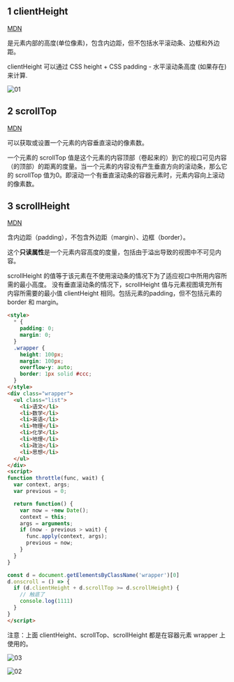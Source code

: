 ## 1 clientHeight

[MDN](https://developer.mozilla.org/zh-CN/docs/Web/API/Element/clientHeight)

是元素内部的高度(单位像素)，包含内边距，但不包括水平滚动条、边框和外边距。

clientHeight 可以通过 CSS height + CSS padding - 水平滚动条高度 (如果存在)来计算.

![01](https://image.newarea.site/20230731/01.png)

## 2 scrollTop

[MDN](https://developer.mozilla.org/zh-CN/docs/Web/API/Element/scrollTop)

可以获取或设置一个元素的内容垂直滚动的像素数。

一个元素的 scrollTop 值是这个元素的内容顶部（卷起来的）到它的视口可见内容（的顶部）的距离的度量。当一个元素的内容没有产生垂直方向的滚动条，那么它的 scrollTop 值为0。即滚动一个有垂直滚动条的容器元素时，元素内容向上滚动的像素数。

## 3 scrollHeight

[MDN](https://developer.mozilla.org/zh-CN/docs/Web/API/Element/scrollHeight)

含内边距（padding），不包含外边距（margin）、边框（border）。

这个**只读属性**是一个元素内容高度的度量，包括由于溢出导致的视图中不可见内容。

scrollHeight 的值等于该元素在不使用滚动条的情况下为了适应视口中所用内容所需的最小高度。 没有垂直滚动条的情况下，scrollHeight 值与元素视图填充所有内容所需要的最小值 clientHeight 相同。包括元素的padding，但不包括元素的 border 和 margin。

```html
<style>
  * {
    padding: 0;
    margin: 0;
  }
  .wrapper {
    height: 100px;
    margin: 100px;
    overflow-y: auto;
    border: 1px solid #ccc;
  }
</style>
<div class="wrapper">
  <ul class="list">
    <li>语文</li>
    <li>数学</li>
    <li>英语</li>
    <li>物理</li>
    <li>化学</li>
    <li>地理</li>
    <li>政治</li>
    <li>思想</li>
  </ul>
</div>
<script>
function throttle(func, wait) {
  var context, args;
  var previous = 0;

  return function() {
    var now = +new Date();
    context = this;
    args = arguments;
    if (now - previous > wait) {
      func.apply(context, args);
      previous = now;
    }
  }
}

const d = document.getElementsByClassName('wrapper')[0]
d.onscroll = () => {
  if (d.clientHeight + d.scrollTop >= d.scrollHeight) {
    // 触底了
    console.log(1111)
  }
}
</script>
```

注意：上面 clientHeight、scrollTop、scrollHeight 都是在容器元素 wrapper 上使用的。

![03](https://image.newarea.site/20230731/03.png)

![02](https://image.newarea.site/20230731/02.png)